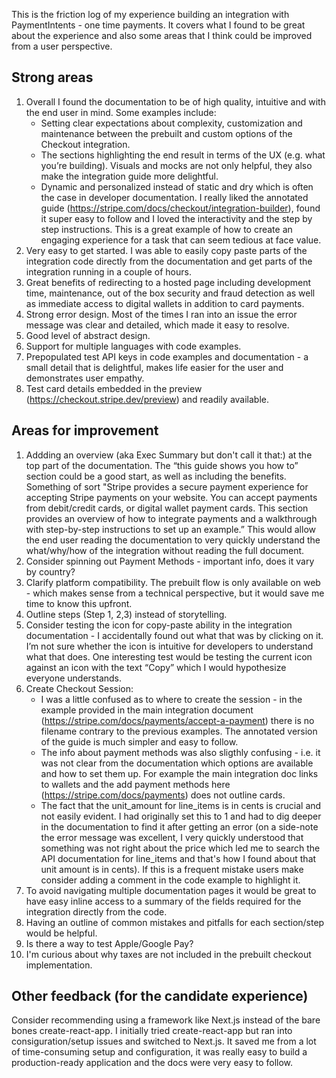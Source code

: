 This is the friction log of my experience building an integration with PaymentIntents - one time payments. It covers what I found to be great about the experience and also some areas that I think could be improved from a user perspective. 

## Strong areas

1. Overall I found the documentation to be of high quality, intuitive and with the end user in mind. Some examples include:  
    * Setting clear expectations about complexity, customization and maintenance between the prebuilt and custom options of the Checkout integration. 
    * The sections highlighting the end result in terms of the UX (e.g. what you’re building). Visuals and mocks are not only helpful, they also make the integration guide more delightful.  
    * Dynamic and personalized instead of static and dry which is often the case in developer documentation. I really liked the annotated guide 
    (https://stripe.com/docs/checkout/integration-builder), found it super easy to follow and I loved the interactivity and the step by step instructions. This is a great example of how to create an engaging experience for a task that can seem tedious at face value.  
2. Very easy to get started. I was able to easily copy paste parts of the integration code directly from the documentation and get parts of the integration running in a couple of hours. 
3. Great benefits of redirecting to a hosted page including development time, maintenance, out of the box security and fraud detection as well as immediate access to digital wallets in addition to card payments. 
4. Strong error design. Most of the times I ran into an issue the error message was clear and detailed, which made it easy to resolve. 
5. Good level of abstract design. 
6. Support for multiple languages with code examples. 
7. Prepopulated test API keys in code examples and documentation - a small detail that is delightful, makes life easier for the user and demonstrates user empathy. 
8. Test card details embedded in the preview (https://checkout.stripe.dev/preview) and readily available. 

## Areas for improvement

1. Addding an overview (aka Exec Summary but don't call it that:) at the top part of the documentation. The “this guide shows you how to” section could be a good start, as well as including the benefits. Something of sort "Stripe provides a secure payment experience for accepting Stripe payments on your website. You can accept payments from debit/credit cards, or digital wallet payment cards. This section provides an overview of how to integrate payments and a walkthrough with step-by-step instructions to set up an example.” This would allow the end user reading the documentation to very quickly understand the what/why/how of the integration without reading the full document.
2. Consider spinning out Payment Methods - important info, does it vary by country? 
3. Clarify platform compatibility. The prebuilt flow is only available on web - which makes sense from a technical perspective, but it would save me time to know this upfront. 
4. Outline steps (Step 1, 2,3) instead of storytelling. 
5. Consider testing the icon for copy-paste ability in the integration documentation - I accidentally found out what that was by clicking on it. I’m not sure whether the icon is intuitive for developers to understand what that does. One interesting test would be testing the current icon against an icon with the text “Copy” which I would hypothesize everyone understands. 
6. Create Checkout Session:
    * I was a little confused as to where to create the session - in the example provided in the main integration document (https://stripe.com/docs/payments/accept-a-payment) there is no filename contrary to the previous examples. The annotated version of the guide is much simpler and easy to follow.  
    * The info about payment methods was also sligthly confusing - i.e. it was not clear from the documentation which options are available and how to set them up. For example the main integration doc links to wallets and the add payment methods here (https://stripe.com/docs/payments) does not outline cards. 
    * The fact that the unit_amount for line_items is in cents is crucial and not easily evident. I had originally set this to 1 and had to dig deeper in the documentation to find it after getting an error (on a side-note the error message was excellent, I very quickly understood that something was not right about the price which led me to search the API documentation for line_items and that's how I found about that unit amount is in cents). If this is a frequent mistake users make consider adding a comment in the code example to highlight it. 
7. To avoid navigating multiple documentation pages it would be great to have easy inline access to a summary of the fields required for the integration directly from the code. 
8. Having an outline of common mistakes and pitfalls for each section/step would be helpful. 
9. Is there a way to test Apple/Google Pay? 
10. I'm curious about why taxes are not included in the prebuilt checkout implementation.   


## Other feedback (for the candidate experience)

Consider recommending using a framework like Next.js instead of the bare bones create-react-app. I initially tried create-react-app but ran into consiguration/setup issues and switched to Next.js. It saved me from a lot of time-consuming setup and configuration, it was really easy to build a production-ready application and the docs were very easy to follow. 
